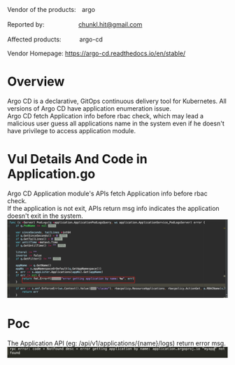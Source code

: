Vendor of the products:　argo

Reported by: 　　　　　 chunkl.hit@gmail.com

Affected products:　　　argo-cd

Vendor Homepage:       https://argo-cd.readthedocs.io/en/stable/

# Overview
Argo CD is a declarative, GitOps continuous delivery tool for Kubernetes. All versions of Argo CD have application enumeration issue.
<br>Argo CD fetch Application info before rbac check, which may lead a malicious user guess all applications name in the system even if he doesn't have privilege to access application module.

# Vul Details And Code in Application.go
Argo CD Application module's APIs fetch Application info before rbac check.
<br>If the application is not exit, APIs return msg info indicates the application doesn't exit in the system.
![avatar](img/fetch_before_rbac.png)

# Poc
The Application API (eg: /api/v1/applications/{name}/logs) return error msg.
![avatar](img/api_response_info.png)